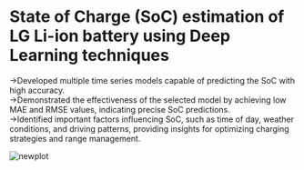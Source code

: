 # State of Charge (SoC) estimation of LG Li-ion battery using Deep Learning techniques
->Developed multiple time series models capable of predicting the SoC with high accuracy. \
->Demonstrated the effectiveness of the selected model by achieving low MAE and RMSE values, indicating precise SoC predictions. \
->Identified important factors influencing SoC, such as time of day, weather conditions, and driving patterns, providing insights for optimizing charging strategies and range management.

![newplot](https://github.com/dineshch9/estimation-of-state-of-charge/assets/116077564/14f62e48-9dbe-407c-835f-17c3c238f94e)


